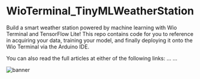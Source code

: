 # WioTerminal_TinyMLWeatherStation

Build a smart weather station powered by machine learning with Wio Terminal and TensorFlow Lite! This repo contains code for you to reference in acquiring your data, training your model, and finally deploying it onto the Wio Terminal via the Arduino IDE.

You can also read the full articles at either of the following links:
...
...

![banner](banner.png)
